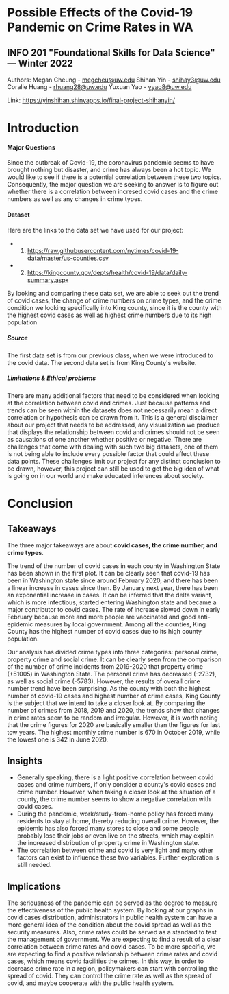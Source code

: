 # Possible Effects of the Covid-19 Pandemic on Crime Rates in WA
## INFO 201 "Foundational Skills for Data Science" — Winter 2022

Authors:
Megan Cheung - megcheu@uw.edu
Shihan Yin - shihay3@uw.edu
Coralie Huang - rhuang28@uw.edu
Yuxuan Yao - yyao8@uw.edu

Link: https://yinshihan.shinyapps.io/final-project-shihanyin/

# Introduction

#### Major Questions
Since the outbreak of Covid-19, the coronavirus pandemic seems to have brought nothing but disaster, and crime has always been a hot topic. We would like to see if there is a potential correlation between these two topics. Consequently, the major question we are seeking to answer is to figure out whether there is a correlation between incresed covid cases and the crime numbers as well as any changes in crime types.
#### Dataset
Here are the links to the data set we have used for our project:

- 1. https://raw.githubusercontent.com/nytimes/covid-19-data/master/us-counties.csv
- 2. https://kingcounty.gov/depts/health/covid-19/data/daily-summary.aspx

By looking and comparing these data set, we are able to seek out the trend of covid cases, the change of crime numbers on crime types, and the crime condition we looking specifically into King county, since it is the county with the highest covid cases as well as highest crime numbers due to its high population
##### Source
The first data set is from our previous class, when we were introduced to the covid data. The second data set is from King County's website.
##### Limitations & Ethical problems
There are many additional factors that need to be considered when looking at the correlation between covid and crimes. Just because patterns and trends can be seen within the datasets does not necessarily mean a direct correlation or hypothesis can be drawn from it. This is a general disclaimer about our project that needs to be addressed, any visualization we produce that displays the relationship between covid and crimes should not be seen as causations of one another whether positive or negative. There are challenges that come with dealing with such two big datasets, one of them is not being able to include every possible factor that could affect these data points. These challenges limit our project for any distinct conclusion to be drawn, however, this project can still be used to get the big idea of what is going on in our world and make educated inferences about society.

# Conclusion
## Takeaways
The three major takeaways are about **covid cases, the crime number, and crime types**.

The trend of the number of covid cases in each county in Washington State has been shown in the first plot. It can be clearly seen that covid-19 has been in Washington state since around February 2020, and there has been a linear increase in cases since then. By January next year, there has been an exponential increase in cases. It can be inferred that the delta variant, which is more infectious, started entering Washington state and became a major contributor to covid cases. The rate of increase slowed down in early February because more and more people are vaccinated and good anti-epidemic measures by local government. Among all the counties, King County has the highest number of covid cases due to its high county population.

Our analysis has divided crime types into three categories: personal crime, property crime and social crime. It can be clearly seen from the comparison of the number of crime incidents from 2019-2020 that property crime (+51005) in Washington State. The personal crime has decreased (-2732), as well as social crime (-5783). However, the results of overall crime number trend have been surprising. As the county with both the highest number of covid-19 cases and highest number of crime cases, King County is the subject that we intend to take a closer look at. By comparing the number of crimes from 2018, 2019 and 2020, the trends show that changes in crime rates seem to be random and irregular. However, it is worth noting that the crime figures for 2020 are basically smaller than the figures for last tow years. The highest monthly crime number is 670 in October 2019, while the lowest one is 342 in June 2020.

## Insights
-	Generally speaking, there is a light positive correlation between covid cases and crime numbers, if only consider a county's covid cases and crime number. However, when taking a closer look at the situation of a county, the crime number seems to show a negative correlation with covid cases.
-	During the pandemic, work/study-from-home policy has forced many residents to stay at home, thereby reducing overall crime. However, the epidemic has also forced many stores to close and some people probably lose their jobs or even live on the streets, which may explain the increased distribution of property crime in Washington state.
-	The correlation between crime and covid is very light and many other factors can exist to influence these two variables. Further exploration is still needed.

## Implications
The seriousness of the pandemic can be served as the degree to measure the effectiveness of the public health system. By looking at our graphs in covid cases distribution, administrators in public health system can have a more general idea of the condition about the covid spread as well as the security measures. Also, crime rates could be served as a standard to test the management of government. We are expecting to find a result of a clear correlation between crime rates and covid cases. To be more specific, we are expecting to find a positive relationship between crime rates and covid cases, which means covid facilities the crimes. In this way, in order to decrease crime rate in a region, policymakers can start with controlling the spread of covid. They can control the crime rate as well as the spread of covid, and maybe cooperate with the public health system.

